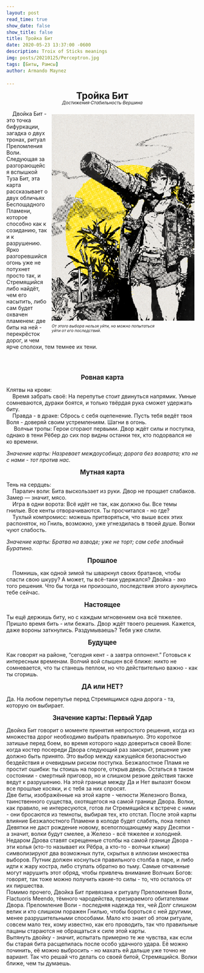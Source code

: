 ```yaml
---
layout: post
read_time: true
show_date: false
show_title: false
title: Тройка Бит 
date: 2020-05-23 13:37:00 -0600
description: Troix of Sticks meanings
img: posts/20210125/Perceptron.jpg 
tags: [Биты, Рамсы]
author: Armando Maynez

---
```

<style>
   p.dline {
    line-height: 0.9;
   }
     </style>
<p style="text-align: center;" class="dline"><big><big><big><b>Тройка Бит</b></big></big></big><br>
<small><i>Достижения·Стабильность·Вершина</i></small></p>


<div style="float: right; margin: 10px;">
  <img src="./assets/img/posts/stock/yellow.png" alt="Description" width="375" />
  <p style="margin: 5px 0; font-size: 0.9em; line-height: 0.92;"><small><i> От этого выбора нельзя уйти, но можно попытаться <br> уйти от его последствий. </i></small></p>
</div>                                                                    

<!-- Подпись форматируется лайнбрейками -->

&nbsp;&nbsp;&nbsp;&nbsp;Двойка Бит - это точка бифуркации, загадка о двух тронах, ритуал Преломления Воли. Следующая за разгорающейся вспышкой Туза Бит, эта карта рассказывает о двух обличьях Беспощадного Пламени, которое способно как к созиданию, так и к разрушению. Ярко разгоревшийся огонь уже не потухнет просто так, и Стремящийся либо найдёт, чем его насытить, либо сам будет охвачен пламенем: две биты на ней - перекрёсток дорог, и чем ярче сполохи, тем темнее их тени. 



   

<!-- Текст выше не длиннее этого + выравнивание -->

<br>
<br>

<p style="text-align: center;"><big><b>Ровная карта</b></big></p>

  Клятвы на крови: <br>
&nbsp;&nbsp;&nbsp;&nbsp;Время забрать своё: На перепутье стоит двинуться напрямик. Умные сомневаются, дураки боятся, и только твёрдая рука сможет удержать биту. <br>
&nbsp;&nbsp;&nbsp;&nbsp;Правда - в драке: Сбрось с себя оцепенение. Пусть тебя ведёт твоя Воля - доверяй своим устремлениям. Шагни в огонь. <br>
&nbsp;&nbsp;&nbsp;&nbsp; Волчьи тропы: Герои сгорают первыми. Двор ждёт силы и поступка, однако в тени Рёбер до сих пор видны останки тех, кто подорвался не ко времени. <br>

<i>Значение карты: Назревает междоусобица; дорога без возврата; кто не с нами - тот против нас.  </i>

<p style="text-align: center;"><big><b>Мутная карта</b></big></p>

 Тень на сердцеь: <br>
&nbsp;&nbsp;&nbsp;&nbsp;Паралич воли: Бита выскользает из руки. Двор не прощает слабаков. Замер — значит, мясо. <br>
&nbsp;&nbsp;&nbsp;&nbsp;Игра в одни ворота: Всё идёт не так, как должно бы. Все темы гнилые. Все кенты отворачиваются. Ты просчитался - но где? <br>
&nbsp;&nbsp;&nbsp;&nbsp;Тухлый компромисс: можешь притворяться, что выше всех этих распоняток, но Гниль, возможно, уже угнездилась в твоей душе. Волки чуют слабость. <br>

<i>Значение карты: Братва на взводе; уже не торт; сам себе злобный Буратино. </i>
 

<p style="text-align: center;"><big><b>Прошлое</b></big></p>

&nbsp;&nbsp;&nbsp;&nbsp;Помнишь, как одной зимой ты шваркнул своих братанов, чтобы спасти свою шкуру? А может, ты всё-таки удержался? Двойка - эхо того решения. Что бы тогда ни произошло, последствия этого аукнулись тебе сейчас.


<p style="text-align: center;"><big><b>Настоящее</b></big></p>

Ты ещё держишь биту, но с каждым мгновением она всё тяжелее. Пришло время бить - или бежать. Двор ждёт твоего решения. Кажется, даже вороны заткнулись. Раздумываешь? Тебя уже слили.

<p style="text-align: center;"><big><b>Будущее</b></big></p>

Как говорят на районе, “сегодня кент - а завтра оппонент.” Готовься к интересным временам. Волчий вой слышен всё ближе: никто не сомневается, что ты станешь пеплом, но что действительно важно - как ты сгоришь. 

   
<p style="text-align: center;"><big><b>ДА или НЕТ?</b></big></p>

Да. На любом перепутье перед Стремящимся одна дорога - та, которую он выбирает. 

   

<p style="text-align: center;"><big><b>Значение карты: Первый Удар</b></big></p>

   Двойка Бит говорит о моменте принятия непростого решения, когда из множества дорог необходимо выбрать правильную. Это короткое затишье перед боем, во время которого надо довериться своей Воле: когда костер посереди Двора следующий раз заискрит, решение уже должно быть принято. Это выбор между кажущейся безопасностью бездействия и очевидным риском поступка. Безжалостное Пламя не простит ошибки: ты стоишь на пороге, открыв дверь. Остаться в таком состоянии - смертный приговор, но и слишком резкие действия также ведут к разрушению. На этой границе между Да и Нет вылазят боком все прошлые косяки, и с тебя за них спросят. <br>
Две биты, изображённые на этой карте - челюсти Железного Волка, таинственного существа, охотящегося на самой границе Двора. Волки, как правило, не интересуются, готов ли Стремящийся к встрече с ними - они бросаются из темноты, выбирая тех, кто отстал. После этой карты влияние Безжалостного Пламени в колоде будет слабеть, пока пепел Девятки не даст рождение новому, всепоглощающему жару Десятки - а значит, волки будут смелее, а Железо - всё тяжелее и холодней. Недаром Дрова ставят скрещенные столбы на самой границе Двора - эти колья (кто-то называет их Рёбра, а кто-то - волчьи клыки) символизируют два возможных пути, скрытых в иллюзии множества выборов. Путник должен коснуться правильного столба в паре, и либо идти к жару костра, либо ступать обратно во тьму. Самые отчаянные могут нарушить этот обряд, чтобы привлечь внимание Волчьих Богов: говорят, так тоже можно получить какие-то силы - то, что осталось от их пиршества. <br>
Помимо прочего, Двойка Бит привязана к ритуалу Преломления Воли, Flactuoris Meendo, тёмного чародейства, презираемого обитателями Двора. Преломление Воли - последняя надежда тех, чей Долг слишком велик и кто слишком поражен Гнилью, чтобы бороться с ней другими, менее разрушительными способами. Мало кто знает об этом ритуале, совсем мало тех, кому известно, как его проводить, так что правильные пацаны стараются не обращаться к силе этой карты. <br>
Вытянуть двойку - значит, испытать примерно те же чувства, как если бы старая бита расщепилась после особо удачного удара. Её можно починить, её можно выбросить - но махать ей дальше уже точно не вариант. Так что решай что делать со своей битой, Стремящийся. Волки ближе, чем ты думаешь. <br>
